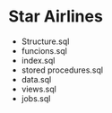 # Star Airlines
- Structure.sql
- funcions.sql
- index.sql
- stored procedures.sql
- data.sql
- views.sql
- jobs.sql